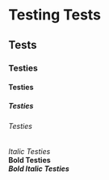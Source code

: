 # Testing Tests
## Tests
### Testies
#### Testies
##### Testies
###### Testies

<i> Italic Testies </i> <br>
<b> Bold Testies </b> <br>
<b><i> Bold Italic Testies </b></i> <br>
